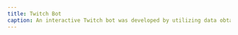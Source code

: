 ```yaml
---
title: Twitch Bot
caption: An interactive Twitch bot was developed by utilizing data obtained from the Twitch API. This bot is designed to engage with users, providing information about upcoming events, general discussions between viewers and streamers, as well as facilitating interactions. <br><br>Users have the ability to ask common questions, such as the streamer's birthday or age, and the bot can fetch this information if it's available. Essentially, the bot serves as a helpful assistant, reducing the need for streamers to repeatedly answer the same questions, thus enhancing the overall viewing experience.
---
```

